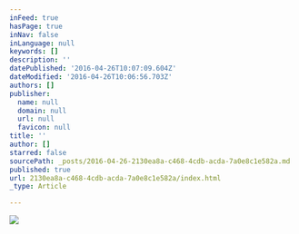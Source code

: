 ```yaml
---
inFeed: true
hasPage: true
inNav: false
inLanguage: null
keywords: []
description: ''
datePublished: '2016-04-26T10:07:09.604Z'
dateModified: '2016-04-26T10:06:56.703Z'
authors: []
publisher:
  name: null
  domain: null
  url: null
  favicon: null
title: ''
author: []
starred: false
sourcePath: _posts/2016-04-26-2130ea8a-c468-4cdb-acda-7a0e8c1e582a.md
published: true
url: 2130ea8a-c468-4cdb-acda-7a0e8c1e582a/index.html
_type: Article

---
```

![](https://the-grid-user-content.s3-us-west-2.amazonaws.com/9ad6635f-9272-4014-ba9c-59b6fc0bfeaa.jpg)